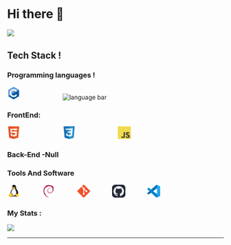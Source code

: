 
# Hi there 👋


 

    

    







![](https://komarev.com/ghpvc/?username=nooman57554&color=green)

## Tech Stack !

### Programming languages !
<div>
    <img src="https://github.com/devicons/devicon/blob/master/icons/c/c-original.svg" alt="C programming Language logo" title="c language" width="6%" />&nbsp;&nbsp;&nbsp;&nbsp;&nbsp;&nbsp;&nbsp;&nbsp;&nbsp;&nbsp;&nbsp;&nbsp;&nbsp;&nbsp;&nbsp;&nbsp;&nbsp;&nbsp;&nbsp;&nbsp;&nbsp;&nbsp;&nbsp;&nbsp;
    <img src="https://github-readme-stats.vercel.app/api/top-langs/?username=nooman57554&layout=compact&theme=vision-friendly-dark" alt="language bar" title="most used languages">

</div>
  
  
### 
### FrontEnd:
  <div>
     <img src="https://github.com/devicons/devicon/blob/master/icons/html5/html5-original.svg" alt="HTML5 logo" title="HTML5" width="6%" />&nbsp;&nbsp;&nbsp;&nbsp;&nbsp;&nbsp;&nbsp;&nbsp;&nbsp;&nbsp;&nbsp;&nbsp;&nbsp;&nbsp;&nbsp;&nbsp;&nbsp;&nbsp;&nbsp;&nbsp;&nbsp;&nbsp;&nbsp;&nbsp;
    <img src="https://github.com/devicons/devicon/blob/master/icons/css3/css3-original.svg" alt="CSS3 logo" title="CSS3" width="6%" />&nbsp;&nbsp;&nbsp;&nbsp;&nbsp;&nbsp;&nbsp;&nbsp;&nbsp;&nbsp;&nbsp;&nbsp;&nbsp;&nbsp;&nbsp;&nbsp;&nbsp;&nbsp;&nbsp;&nbsp;&nbsp;&nbsp;&nbsp;&nbsp;
    <img src="https://github.com/devicons/devicon/blob/master/icons/javascript/javascript-original.svg" alt="JS logo" title="JS" width="6%" />&nbsp;&nbsp;&nbsp;&nbsp;&nbsp;&nbsp;&nbsp;&nbsp;&nbsp;&nbsp;&nbsp;&nbsp;&nbsp;&nbsp;&nbsp;&nbsp;&nbsp;&nbsp;&nbsp;&nbsp;&nbsp;&nbsp;&nbsp;&nbsp;
  </div>
  
  ### Back-End -Null
  
  ### Tools And Software
  <div>
    <img src="https://github.com/devicons/devicon/blob/master/icons/linux/linux-original.svg" title="linux" alt="linux logo" width="6%"/>&nbsp;&nbsp;&nbsp;&nbsp;&nbsp;&nbsp;&nbsp;&nbsp;&nbsp;&nbsp;&nbsp;&nbsp;
    <img src="https://github.com/devicons/devicon/blob/master/icons/debian/debian-original.svg" title="debian" alt="debian logo" width="6%"/>&nbsp;&nbsp;&nbsp;&nbsp;&nbsp;&nbsp;&nbsp;&nbsp;&nbsp;&nbsp;&nbsp;&nbsp;
    <img src="https://github.com/devicons/devicon/blob/master/icons/git/git-original.svg" title="git" alt="git logo" width="6%"/>&nbsp;&nbsp;&nbsp;&nbsp;&nbsp;&nbsp;&nbsp;&nbsp;&nbsp;&nbsp;&nbsp;&nbsp;
    <img src="https://github.com/tandpfun/skill-icons/blob/main/icons/Github-Dark.svg" title="github" alt="github logo" width="6%"/>&nbsp;&nbsp;&nbsp;&nbsp;&nbsp;&nbsp;&nbsp;&nbsp;&nbsp;&nbsp;&nbsp;&nbsp;
    <img src="https://github.com/devicons/devicon/blob/master/icons/vscode/vscode-original.svg" title="VSCode" alt="VSCode logo" width="6%"/>
  </div>

  ### My Stats :
<div>
    
<img align="top" style="width: 59%" src="http://github-readme-streak-stats.herokuapp.com?user=nooman57554&theme=dark&background=000000">
 
</div>
  
  ----
  
 <!--- ### My Stats :
[![GitHub Streak](http://github-readme-streak-stats.herokuapp.com?user=nooman57554&theme=dark&background=000000)](https://git.io/streak-stats)
--->

<!--[![Top Langs](https://github-readme-stats.vercel.app/api/top-langs/?username=nooman57554&layout=compact&theme=vision-friendly-dark)](https://github.com/nooman57554/github-readme-stats) 
-->
